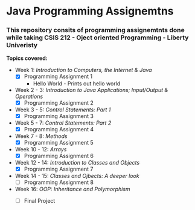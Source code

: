 # Java Programming Assignemtns

<h3>This repository consits of programming assignemtnts done while taking CSIS 212 - Oject oriented Programming - Liberty Univeristy</h3> 

<strong>Topics covered:</strong>

- Week 1: <em>Introduction to Computers, the Internet & Java</em>
  - [x] Programming Assignment 1
    - Hello World - Prints out hello world 

- Week 2 - 3: <em>Introduction to Java Applications; Input/Output & Operations</em>
  - [x] Programming Assignment 2 

- Week 3 - 5: <em>Control Statements: Part 1</em>
  - [x] Programming Assignment 3  

- Week 5 - 7: <em>Control Statements: Part 2</em>
  - [x] Programming Assignment 4

- Week 7 - 8: <em>Methods</em>
  - [x] Programming Assignment 5   

- Week 10 - 12: <em>Arrays</em>
  - [x] Programming Assignment 6

- Week 12 - 14: <em>Introduction to Classes and Objects</em>
  - [x] Programming Assignment 7

- Week 14 - 15: <em>Classes and Ojbects: A deeper look</em>
  - [ ] Programming Assignment 8

- Week 16: <em>OOP: Inheritance and Polymorphism</em>  
  - [ ] Final Project 

